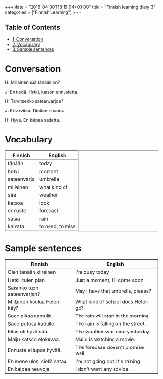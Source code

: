 +++
date = "2016-04-30T18:19:04+03:00"
title = "Finnish learning diary 3"
categories = ["Finnish Learning"]
+++

<div id="table-of-contents">
<h2>Table of Contents</h2>
<div id="text-table-of-contents">
<ul>
<li><a href="#orgheadline1">1. Conversation</a></li>
<li><a href="#orgheadline2">2. Vocabulary</a></li>
<li><a href="#orgheadline3">3. Sample sentences</a></li>
</ul>
</div>
</div>

# Conversation<a id="orgheadline1"></a>

H: Millainen sää tänään on?

J: En tiedä. Hetki, katson ennustetta.

H: Tarvitsenko sateenvarjoa?

J: Et tarvitse. Tänään ei sada.

H: Hyvä. En kaipaa sadetta.

# Vocabulary<a id="orgheadline2"></a>

<table border="2" cellspacing="0" cellpadding="6" rules="groups" frame="hsides">


<colgroup>
<col  class="org-left" />

<col  class="org-left" />
</colgroup>
<thead>
<tr>
<th scope="col" class="org-left">Finnish</th>
<th scope="col" class="org-left">English</th>
</tr>
</thead>

<tbody>
<tr>
<td class="org-left">tänään</td>
<td class="org-left">today</td>
</tr>


<tr>
<td class="org-left">hetki</td>
<td class="org-left">moment</td>
</tr>


<tr>
<td class="org-left">sateenvarjo</td>
<td class="org-left">umbrella</td>
</tr>


<tr>
<td class="org-left">millainen</td>
<td class="org-left">what kind of</td>
</tr>


<tr>
<td class="org-left">sää</td>
<td class="org-left">weather</td>
</tr>


<tr>
<td class="org-left">katsoa</td>
<td class="org-left">look</td>
</tr>


<tr>
<td class="org-left">ennuste</td>
<td class="org-left">forecast</td>
</tr>


<tr>
<td class="org-left">sataa</td>
<td class="org-left">rain</td>
</tr>


<tr>
<td class="org-left">kaivata</td>
<td class="org-left">to need, to miss</td>
</tr>
</tbody>
</table>

# Sample sentences<a id="orgheadline3"></a>

<table border="2" cellspacing="0" cellpadding="6" rules="groups" frame="hsides">


<colgroup>
<col  class="org-left" />

<col  class="org-left" />
</colgroup>
<thead>
<tr>
<th scope="col" class="org-left">Finnish</th>
<th scope="col" class="org-left">English</th>
</tr>
</thead>

<tbody>
<tr>
<td class="org-left">Olen tänään kiireinen</td>
<td class="org-left">I'm busy today</td>
</tr>


<tr>
<td class="org-left">Hetki, tulen pian</td>
<td class="org-left">Just a moment, I'll come soon</td>
</tr>


<tr>
<td class="org-left">Saisinko tuon sateenvarjon?</td>
<td class="org-left">May I have that umbrella, please?</td>
</tr>


<tr>
<td class="org-left">Millainen koulua Helen käy?</td>
<td class="org-left">What kind of school does Helen go?</td>
</tr>


<tr>
<td class="org-left">Sade alkaa aamulla.</td>
<td class="org-left">The rain will start in the morning.</td>
</tr>


<tr>
<td class="org-left">Sade putoaa kadulle.</td>
<td class="org-left">The rain is falling on the street.</td>
</tr>


<tr>
<td class="org-left">Eilen oli hyvä sää.</td>
<td class="org-left">The weather was nice yesterday.</td>
</tr>


<tr>
<td class="org-left">Maiju katsoo elokuvaa.</td>
<td class="org-left">Maiju is watching a movie.</td>
</tr>


<tr>
<td class="org-left">Ennuste ei lupaa hyvää.</td>
<td class="org-left">The forecase doesn't promise well.</td>
</tr>


<tr>
<td class="org-left">En mene ulos, siellä sataa.</td>
<td class="org-left">I'm not going out, it's raining</td>
</tr>


<tr>
<td class="org-left">En kaipaa neuvoja</td>
<td class="org-left">I don't want any advice.</td>
</tr>
</tbody>
</table>
